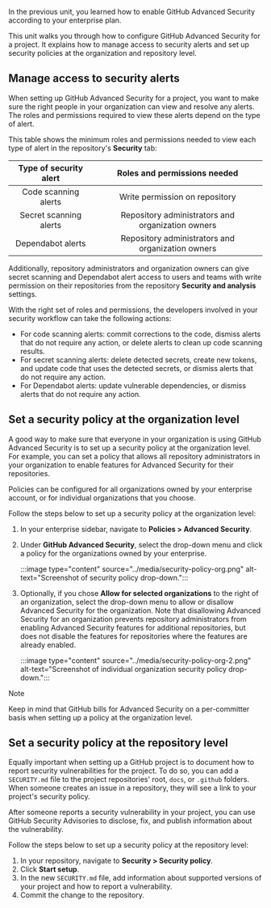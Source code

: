 In the previous unit, you learned how to enable GitHub Advanced Security according to your enterprise plan.

This unit walks you through how to configure GitHub Advanced Security for a project. It explains how to manage access to security alerts and set up security policies at the organization and repository level.

## Manage access to security alerts

When setting up GitHub Advanced Security for a project, you want to make sure the right people in your organization can view and resolve any alerts. The roles and permissions required to view these alerts depend on the type of alert.

This table shows the minimum roles and permissions needed to view each type of alert in the repository's **Security** tab:

| **Type of security alert** |         **Roles and permissions needed**          |
|:--------------------------:|:-------------------------------------------------:|
|    Code scanning alerts    |          Write permission on repository           |
|   Secret scanning alerts   | Repository administrators and organization owners |
|     Dependabot alerts      | Repository administrators and organization owners |

Additionally, repository administrators and organization owners can give secret scanning and Dependabot alert access to users and teams with write permission on their repositories from the repository **Security and analysis** settings.

With the right set of roles and permissions, the developers involved in your security workflow can take the following actions:

- For code scanning alerts: commit corrections to the code, dismiss alerts that do not require any action, or delete alerts to clean up code scanning results.
- For secret scanning alerts: delete detected secrets, create new tokens, and update code that uses the detected secrets, or dismiss alerts that do not require any action.
- For Dependabot alerts: update vulnerable dependencies, or dismiss alerts that do not require any action.

## Set a security policy at the organization level

A good way to make sure that everyone in your organization is using GitHub Advanced Security is to set up a security policy at the organization level. For example, you can set a policy that allows all repository administrators in your organization to enable features for Advanced Security for their repositories.

Policies can be configured for all organizations owned by your enterprise account, or for individual organizations that you choose.

Follow the steps below to set up a security policy at the organization level:

1. In your enterprise sidebar, navigate to **Policies > Advanced Security**.
2. Under **GitHub Advanced Security**, select the drop-down menu and click a policy for the organizations owned by your enterprise.

    :::image type="content" source="../media/security-policy-org.png" alt-text="Screenshot of security policy drop-down.":::

3. Optionally, if you chose **Allow for selected organizations** to the right of an organization, select the drop-down menu to allow or disallow Advanced Security for the organization. Note that disallowing Advanced Security for an organization prevents repository administrators from enabling Advanced Security features for additional repositories, but does not disable the features for repositories where the features are already enabled.

    :::image type="content" source="../media/security-policy-org-2.png" alt-text="Screenshot of individual organization security policy drop-down.":::

 > [!Note]
 > Keep in mind that GitHub bills for Advanced Security on a per-committer basis when setting up a policy at the organization level.

## Set a security policy at the repository level

Equally important when setting up a GitHub project is to document how to report security vulnerabilities for the project. To do so, you can add a `SECURITY.md` file to the project repositories' root, `docs`, or `.github` folders. When someone creates an issue in a repository, they will see a link to your project's security policy.

After someone reports a security vulnerability in your project, you can use GitHub Security Advisories to disclose, fix, and publish information about the vulnerability.

Follow the steps below to set up a security policy at the repository level:

1. In your repository, navigate to **Security > Security policy**.
2. Click **Start setup**.
3. In the new `SECURITY.md` file, add information about supported versions of your project and how to report a vulnerability.
4. Commit the change to the repository.
